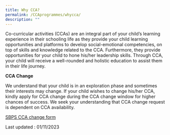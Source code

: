 ```yaml
---
title: Why CCA?
permalink: /CCAprogrammes/whycca/
description: ""
---
```

Co-curricular activities (CCAs) are an integral part of your child’s learning experience in their schooling life as they provide your child learning opportunities and platforms to develop social-emotional competencies, on top of skills and knowledge related to the CCA. Furthermore, they provide opportunities for your child to hone his/her leadership skills. Through CCA, your child will receive a well-rounded and holistic education to assist them in their life journey.

**CCA Change**

We understand that your child is in an exploration phase and sometimes their interests may change. If your child wishes to change his/her CCA, kindly apply for CCA change during the CCA change window for higher chances of success. We seek your understanding that CCA change request is dependent on CCA availability.

[SBPS CCA change form](https://go.gov.sg/sbps-cca-change)

Last updated : 01/11/2023